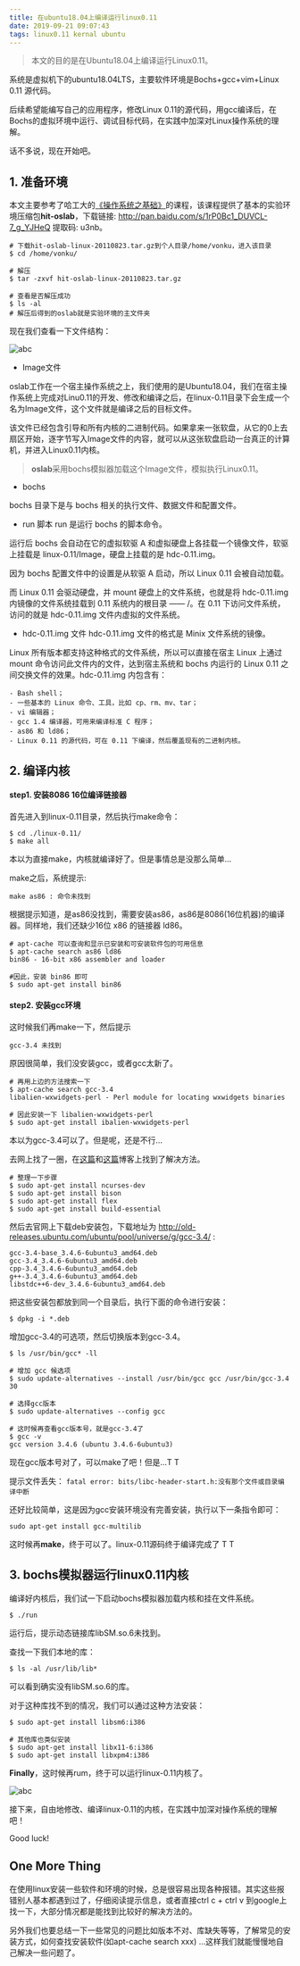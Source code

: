 ```yaml
---
title: 在ubuntu18.04上编译运行linux0.11
date: 2019-09-21 09:07:43
tags: linux0.11 kernal ubuntu
---
```


>本文的目的是在Ubuntu18.04上编译运行Linux0.11。

系统是虚拟机下的ubuntu18.04LTS，主要软件环境是Bochs+gcc+vim+Linux 0.11 源代码。

后续希望能编写自己的应用程序，修改Linux 0.11的源代码，用gcc编译后，在Bochs的虚拟环境中运行、调试目标代码，在实践中加深对Linux操作系统的理解。

话不多说，现在开始吧。

<!--more-->

## 1. 准备环境
本文主要参考了哈工大的[《操作系统之基础》][link1]的课程，该课程提供了基本的实验环境压缩包**hit-oslab**，下载链接: http://pan.baidu.com/s/1rP0Bc1_DUVCL-7_g_YJHeQ 提取码: u3nb。

``` shell
# 下载hit-oslab-linux-20110823.tar.gz到个人目录/home/vonku，进入该目录 
$ cd /home/vonku/

# 解压
$ tar -zxvf hit-oslab-linux-20110823.tar.gz 

# 查看是否解压成功
$ ls -al
# 解压后得到的oslab就是实验环境的主文件夹
```

现在我们查看一下文件结构：

![abc](在ubuntu18-04上编译运行linux0-11/1.png)

- Image文件

oslab工作在一个宿主操作系统之上，我们使用的是Ubuntu18.04，我们在宿主操作系统上完成对Linu0.11的开发、修改和编译之后，在linux-0.11目录下会生成一个名为Image文件，这个文件就是编译之后的目标文件。

该文件已经包含引导和所有内核的二进制代码。如果拿来一张软盘，从它的0上去扇区开始，逐字节写入Image文件的内容，就可以从这张软盘启动一台真正的计算机，并进入Linux0.11内核。

>**oslab**采用bochs模拟器加载这个Image文件，模拟执行Linux0.11。

- bochs

bochs 目录下是与 bochs 相关的执行文件、数据文件和配置文件。

- run 脚本
run 是运行 bochs 的脚本命令。

运行后 bochs 会自动在它的虚拟软驱 A 和虚拟硬盘上各挂载一个镜像文件，软驱上挂载是 linux-0.11/Image，硬盘上挂载的是 hdc-0.11.img。

因为 bochs 配置文件中的设置是从软驱 A 启动，所以 Linux 0.11 会被自动加载。

而 Linux 0.11 会驱动硬盘，并 mount 硬盘上的文件系统，也就是将 hdc-0.11.img 内镜像的文件系统挂载到 0.11 系统内的根目录 —— /。在 0.11 下访问文件系统，访问的就是 hdc-0.11.img 文件内虚拟的文件系统。

- hdc-0.11.img 文件
hdc-0.11.img 文件的格式是 Minix 文件系统的镜像。

Linux 所有版本都支持这种格式的文件系统，所以可以直接在宿主 Linux 上通过 mount 命令访问此文件内的文件，达到宿主系统和 bochs 内运行的 Linux 0.11 之间交换文件的效果。hdc-0.11.img 内包含有：

```
- Bash shell；
- 一些基本的 Linux 命令、工具，比如 cp、rm、mv、tar；
- vi 编辑器；
- gcc 1.4 编译器，可用来编译标准 C 程序；
- as86 和 ld86；
- Linux 0.11 的源代码，可在 0.11 下编译，然后覆盖现有的二进制内核。
```
## 2. 编译内核
#### step1. 安装8086 16位编译链接器
 首先进入到linux-0.11目录，然后执行make命令：
```shell
$ cd ./linux-0.11/
$ make all
```
本以为直接make，内核就编译好了。但是事情总是没那么简单...

make之后，系统提示:
```
make as86 : 命令未找到
```
根据提示知道，是as86没找到，需要安装as86，as86是8086(16位机器)的编译器。同样地，我们还缺少16位 x86 的链接器 ld86。

```shell
# apt-cache 可以查询和显示已安装和可安装软件包的可用信息
$ apt-cache search as86 ld86
bin86 - 16-bit x86 assembler and loader

#因此，安装 bin86 即可
$ sudo apt-get install bin86
```
#### step2. 安装gcc环境
这时候我们再make一下，然后提示
```
gcc-3.4 未找到
```
原因很简单，我们没安装gcc，或者gcc太新了。
```shell
# 再用上边的方法搜索一下
$ apt-cache search gcc-3.4
libalien-wxwidgets-perl - Perl module for locating wxwidgets binaries

# 因此安装一下 libalien-wxwidgets-perl
$ sudo apt-get install ibalien-wxwidgets-perl
```

本以为gcc-3.4可以了。但是呢，还是不行...

去网上找了一圈，在[这篇][link2]和[这篇][link3]博客上找到了解决方法。
```shell
# 整理一下步骤
$ sudo apt-get install ncurses-dev
$ sudo apt-get install bison
$ sudo apt-get install flex
$ sudo apt-get install build-essential
```
然后去官网上下载deb安装包，下载地址为 http://old-releases.ubuntu.com/ubuntu/pool/universe/g/gcc-3.4/ :
```shell
gcc-3.4-base_3.4.6-6ubuntu3_amd64.deb
gcc-3.4_3.4.6-6ubuntu3_amd64.deb
cpp-3.4_3.4.6-6ubuntu3_amd64.deb
g++-3.4_3.4.6-6ubuntu3_amd64.deb
libstdc++6-dev_3.4.6-6ubuntu3_amd64.deb
```
把这些安装包都放到同一个目录后，执行下面的命令进行安装：
```shell
$ dpkg -i *.deb
```
增加gcc-3.4的可选项，然后切换版本到gcc-3.4。
```shell
$ ls /usr/bin/gcc* -ll

# 增加 gcc 候选项
$ sudo update-alternatives --install /usr/bin/gcc gcc /usr/bin/gcc-3.4 30

# 选择gcc版本
$ sudo update-alternatives --config gcc

# 这时候再查看gcc版本号，就是gcc-3.4了
$ gcc -v
gcc version 3.4.6 (ubuntu 3.4.6-6ubuntu3)
```

现在gcc版本号对了，可以make了吧！但是...T T

提示文件丢失： `fatal error: bits/libc-header-start.h:没有那个文件或目录编译中断`

还好比较简单，这是因为gcc安装环境没有完善安装，执行以下一条指令即可：
```
sudo apt-get install gcc-multilib
```
这时候再**make**，终于可以了。linux-0.11源码终于编译完成了 T T

## 3. bochs模拟器运行linux0.11内核
编译好内核后，我们试一下启动bochs模拟器加载内核和挂在文件系统。
```shell
$ ./run
```
运行后，提示动态链接库libSM.so.6未找到。

查找一下我们本地的库：
```shell
$ ls -al /usr/lib/lib*
```
可以看到确实没有libSM.so.6的库。

对于这种库找不到的情况，我们可以通过这种方法安装：
```
$ sudo apt-get install libsm6:i386

# 其他库也类似安装
$ sudo apt-get install libx11-6:i386
$ sudo apt-get install libxpm4:i386
```

**Finally**，这时候再rum，终于可以运行linux-0.11内核了。

![abc](在ubuntu18-04上编译运行linux0-11/2.png)

接下来，自由地修改、编译linux-0.11的内核，在实践中加深对操作系统的理解吧！

Good luck!


## One More Thing
在使用linux安装一些软件和环境的时候，总是很容易出现各种报错。其实这些报错别人基本都遇到过了，仔细阅读提示信息，或者直接ctrl c + ctrl v 到google上找一下，大部分情况都是能找到比较好的解决方法的。

另外我们也要总结一下一些常见的问题比如版本不对、库缺失等等，了解常见的安装方式，如何查找安装软件(如apt-cache search xxx) ...这样我们就能慢慢地自己解决一些问题了。




[link1]:https://mooc.study.163.com/course/1000002004#/info
[link2]:https://blog.csdn.net/u014069939/article/details/90726175
[link3]:https://blog.csdn.net/littleflypig/article/details/79584349